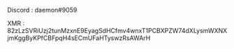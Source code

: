 Discord : daemon#9059

XMR : 82zLzSVRiUzj2tunMzxnE9EyagSdHCfmv4wnxT1PCBXPZW74dXLysmWXNXjmKggByKPfCBFpqH4sECmUFaHTyswzRsAWArH
